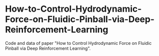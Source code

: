 # How-to-Control-Hydrodynamic-Force-on-Fluidic-Pinball-via-Deep-Reinforcement-Learning
Code and data of paper "How to Control Hydrodynamic Force on Fluidic Pinball via Deep Reinforcement Learning".

